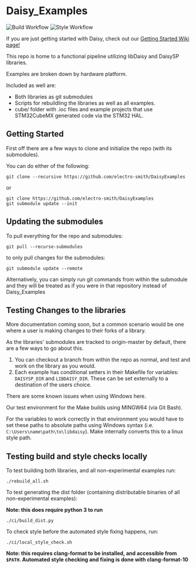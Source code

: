 # Daisy_Examples

![Build Workflow](https://github.com/electro-smith/DaisyExamples/workflows/Build%20All/badge.svg)
![Style Workflow](https://github.com/electro-smith/DaisyExamples/workflows/Fix%20Style/badge.svg)


If you are just getting started with Daisy, check out our [Getting Started Wiki page!](https://github.com/electro-smith/DaisyWiki/wiki)

This repo is home to a functional pipeline utilizing libDaisy and DaisySP libraries.

Examples are broken down by hardware platform.

Included as well are:
- Both libraries as git submodules
- Scripts for rebuildling the libraries as well as all examples.
- cube/ folder with .ioc files and example projects that use STM32CubeMX generated code via the STM32 HAL.

## Getting Started

First off there are a few ways to clone and initialize the repo (with its submodules).

You can do either of the following:

```
git clone --recursive https://github.com/electro-smith/DaisyExamples
```

or 

```
git clone https://github.com/electro-smith/DaisyExamples
git submodule update --init
```

## Updating the submodules

To pull everything for the repo and submodules:

```
git pull --recurse-submodules
```

to only pull changes for the submodules:

```
git submodule update --remote
```

Alternatively, you can simply run git commands from within the submodule and they will be treated as if you were in that repository instead of Daisy_Examples

## Testing Changes to the libraries

More documentation coming soon, but a common scenario would be one where a user is making changes to their forks of a library.

As the libraries' submodules are tracked to origin-master by default, there are a few ways to go about this.

1. You can checkout a branch from within the repo as normal, and test and work on the library as you would.
2. Each example has conditional setters in their Makefile for variables: `DAISYSP_DIR` and `LIBDAISY_DIR`. These can be set externally to a destination of the users choice.

There are some known issues when using Windows here. 

Our test environment for the Make builds using MINGW64 (via Git Bash). 

For the variables to work correctly in that environment you would have to set these paths to absolute paths using Windows syntax (i.e. `C:\Users\name\path\to\libdaisy`). Make internally converts this to a linux style path.

## Testing build and style checks locally

To test building both libraries, and all non-experimental examples run:

`./rebuild_all.sh` 

To test generating the dist folder (containing distributable binaries of all non-experimental examples):

**Note: this does require python 3 to run**

`./ci/build_dist.py`

To check style before the automated style fixing happens, run:

`./ci/local_style_check.sh` 

**Note: this requires clang-format to be installed, and accessible from `$PATH`. Automated style checking and fixing is done with clang-format-10**
